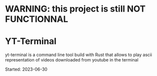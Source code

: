 # **WARNING:** this project is still **NOT FUNCTIONNAL**

# YT-Terminal

yt-terminal is a command line tool build with Rust that allows to play ascii representation of videos downloaded from youtube in the terminal

Started: 2023-06-30